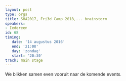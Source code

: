 ```yaml
---
layout: post
type: orga
title: SHA2017, Fri3d Camp 2018,... brainstorm
speakers:
- Iedereen
id: 68
timing: 
   date: '14 augustus 2016'
   end: '21:00'
   day: 'zondag'
   start: '20:30'
track: main stage
---
```

We blikken samen even vooruit naar de komende events.